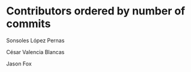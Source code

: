 # Contributors ordered by number of commits

Sonsoles López Pernas <sonsoleslp>

César Valencia Blancas <Widou>

Jason Fox <jason-fox>

